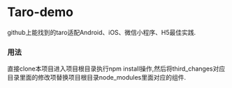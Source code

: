 # Taro-demo
github上能找到的taro适配Android、iOS、微信小程序、H5最佳实践.

### 用法
直接clone本项目进入项目根目录执行npm install操作,然后将third_changes对应目录里面的修改项替换项目根目录node_modules里面对应的组件.
